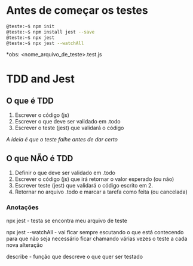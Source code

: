 # Antes de começar os testes
```bash
@teste:~$ npm init
@teste:~$ npm install jest --save
@teste:~$ npx jest
@teste:~$ npx jest --watchAll
```
*obs: <nome_arquivo_de_teste>.test.js

# TDD and Jest
## O que é TDD
1. Escrever o código (js)
2. Escrever o que deve ser validado em .todo
3. Escrever o teste (jest) que validará o código

*A ideia é que o teste falhe antes de dar certo*


## O que NÃO é TDD
1. Definir o que deve ser validado em .todo
2. Escrever o código (js) que irá retornar o valor esperado (ou não)
3. Escrever teste (jest) que validará o código escrito em 2.
4. Retornar no arquivo .todo e marcar a tarefa como feita (ou cancelada)


### Anotações
npx jest - testa se encontra meu arquivo de teste

npx jest --watchAll - vai ficar sempre escutando o que está contecendo para que não seja necessário ficar chamando várias vezes o teste a cada nova alteração

describe - função que descreve o que quer ser testado

